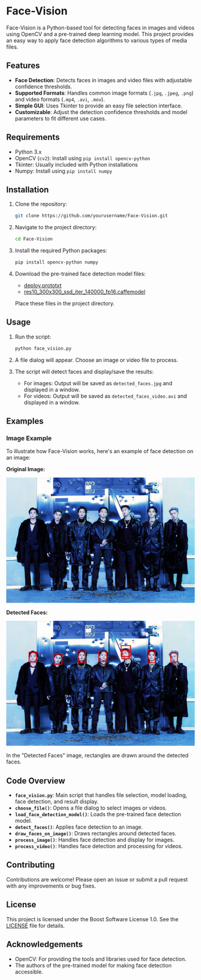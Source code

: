 # Face-Vision

Face-Vision is a Python-based tool for detecting faces in images and videos using OpenCV and a pre-trained deep learning model. This project provides an easy way to apply face detection algorithms to various types of media files.

## Features

- **Face Detection**: Detects faces in images and video files with adjustable confidence thresholds.
- **Supported Formats**: Handles common image formats (`.jpg`, `.jpeg`, `.png`) and video formats (`.mp4`, `.avi`, `.mov`).
- **Simple GUI**: Uses Tkinter to provide an easy file selection interface.
- **Customizable**: Adjust the detection confidence thresholds and model parameters to fit different use cases.

## Requirements

- Python 3.x
- OpenCV (`cv2`): Install using `pip install opencv-python`
- Tkinter: Usually included with Python installations
- Numpy: Install using `pip install numpy`

## Installation

1. Clone the repository:
    ```bash
    git clone https://github.com/yourusername/Face-Vision.git
    ```

2. Navigate to the project directory:
    ```bash
    cd Face-Vision
    ```

3. Install the required Python packages:
    ```bash
    pip install opencv-python numpy
    ```

4. Download the pre-trained face detection model files:
    - [deploy.prototxt](https://github.com/opencv/opencv/blob/master/samples/dnn/face_detector/deploy.prototxt)
    - [res10_300x300_ssd_iter_140000_fp16.caffemodel](https://github.com/opencv/opencv/blob/master/samples/dnn/face_detector/res10_300x300_ssd_iter_140000_fp16.caffemodel)

   Place these files in the project directory.

## Usage

1. Run the script:
    ```bash
    python face_vision.py
    ```

2. A file dialog will appear. Choose an image or video file to process.

3. The script will detect faces and display/save the results:
   - For images: Output will be saved as `detected_faces.jpg` and displayed in a window.
   - For videos: Output will be saved as `detected_faces_video.avi` and displayed in a window.

## Examples

### Image Example

To illustrate how Face-Vision works, here's an example of face detection on an image:

**Original Image:**

![Original Image](original_image.jpg)

**Detected Faces:**

![Detected Faces](detected_faces.jpg)

In the "Detected Faces" image, rectangles are drawn around the detected faces.

## Code Overview

- **`face_vision.py`**: Main script that handles file selection, model loading, face detection, and result display.
- **`choose_file()`**: Opens a file dialog to select images or videos.
- **`load_face_detection_model()`**: Loads the pre-trained face detection model.
- **`detect_faces()`**: Applies face detection to an image.
- **`draw_faces_on_image()`**: Draws rectangles around detected faces.
- **`process_image()`**: Handles face detection and display for images.
- **`process_video()`**: Handles face detection and processing for videos.

## Contributing

Contributions are welcome! Please open an issue or submit a pull request with any improvements or bug fixes.

## License

This project is licensed under the Boost Software License 1.0. See the [LICENSE](LICENSE) file for details.

## Acknowledgements

- OpenCV: For providing the tools and libraries used for face detection.
- The authors of the pre-trained model for making face detection accessible.
